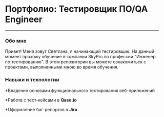 
# Портфолио: Тестировщик ПО/QA Engineer   

  ___  
  

### Обо мне  
  
  Привет! Меня зовут Светлана, я начинающий тестировщик. На данный момент прохожу обучение в компании SkyPro по профессии "Инженер по тестированию". 
В этом репозитории вы можете ознакомиться с проектами, выполненными мною во время обучения.    

### Навыки и технологии  

*Владение основами функционального тестирования веб-приложений  

*Работа с тест-кейсами в **Qase.io**  

*Оформление баг-репортов в **Jira**

  



